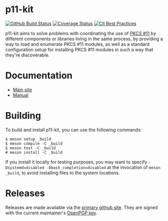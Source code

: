 # p11-kit

[![GitHub Build Status](https://github.com/p11-glue/p11-kit/workflows/test/badge.svg)](https://github.com/p11-glue/p11-kit/actions?query=workflow%3Atest) [![Coverage Status](https://img.shields.io/coveralls/p11-glue/p11-kit.svg)](https://coveralls.io/r/p11-glue/p11-kit) [![CII Best Practices](https://bestpractices.coreinfrastructure.org/projects/1627/badge)](https://bestpractices.coreinfrastructure.org/en/projects/1627)

p11-kit aims to solve problems with coordinating the use of [PKCS #11]
by different components or libraries living in the same process, by
providing a way to load and enumerate PKCS #11 modules, as well as a
standard configuration setup for installing PKCS #11 modules in such a
way that they're discoverable.

# Documentation

 * [Main site](https://p11-glue.github.io/p11-glue/p11-kit.html)
 * [Manual](https://p11-glue.github.io/p11-glue/p11-kit/manual/)

# Building

To build and install p11-kit, you can use the following commands:

```console
$ meson setup _build
$ meson compile -C _build
$ meson test -C _build
# meson install -C _build
```

If you install it locally for testing purposes, you may want to
specify `-Dsystemd=disabled -Dbash_completion=disabled` at the
invocation of `meson _build`, to avoid installing files to the
system locations.

# Releases

Releases are made available via the [primary github site](https://github.com/p11-glue/p11-kit/releases). They are signed with the current maintainer's [OpenPGP key](https://keys.openpgp.org/search?q=462225C3B46F34879FC8496CD605848ED7E69871).

[PKCS #11]: https://en.wikipedia.org/wiki/PKCS_11
